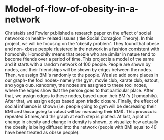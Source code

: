 # Model-of-flow-of-obesity-in-a-network

Christakis and Fowler published a research paper on the effect of social networks on health- related issues ( the Social Contagion Theory). In this project, we will be focusing on the 'obesity problem'. They found that obese and non- obese people clustered in the network in a fashion consistent with homophily. Homophily means that people who are similar in nature tend to become friends over a period of time. 
This project is a model of the same and it starts with a random network of 100 people. People are shown by nodes, and their friendships will be shown by edges between the nodes. Then, we assign BMI's randomly to the people. We also add some places in our graph- the foci nodes- namely the gym, movie club, karate club, eatout, and yoga club. Randomly, the nodes are assigned to these foci nodes, where the edges show that the person goes to that particular place. 
After that, we assign edges to these nodes, based upon their BMI's ( homophily). After that, we assign edges based upon triadic closure. Finally, the effect of social influence is shown (i.e. people going to gym will be decreasing their BMI and those going to eatout will be increasing their BMI). 
This process is repeated 5 times,and the graph at each step is plotted. At last, a plot of change in obesity and change in density is shown, to visualize how actually the obesity is being diffused into the network (people with BMI equal to 40 have been treated as obese people). 
